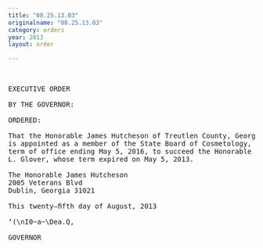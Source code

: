 ```yaml
---
title: "08.25.13.03"
originalname: "08.25.13.03"
category: orders
year: 2013
layout: order

---
```

<pre>
 

EXECUTIVE ORDER

BY THE GOVERNOR:

ORDERED:

That the Honorable James Hutcheson of Treutlen County, Georgia,
is appointed as a member of the State Board of Cosmetology, for a
term of office ending May 5, 2016, to succeed the Honorable Katie
L. Glover, whose term expired on May 5, 2013.

The Honorable James Hutcheson
2005 Veterans Blvd
Dublin, Georgia 31021

This twenty—ﬁfth day of August, 2013

‘(\nI0~a~\Dea.Q,

GOVERNOR

</pre>
